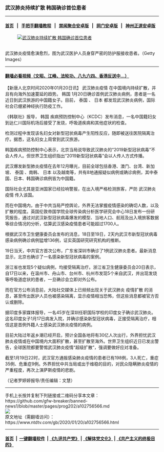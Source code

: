 ### 武汉肺炎持续扩散 韩国确诊首位患者
------------------------

#### [首页](https://github.com/gfw-breaker/banned-news1/blob/master/README.md) &nbsp;&nbsp;|&nbsp;&nbsp; [手把手翻墙教程](https://github.com/gfw-breaker/guides/wiki) &nbsp;&nbsp;|&nbsp;&nbsp; [禁闻聚合安卓版](https://github.com/gfw-breaker/bn-android) &nbsp;&nbsp;|&nbsp;&nbsp; [网门安卓版](https://github.com/oGate2/oGate) &nbsp;&nbsp;|&nbsp;&nbsp; [神州正道安卓版](https://github.com/SzzdOgate/update) 



<div><div class="featured_image">
 <a href="https://i.ntdtv.com/assets/uploads/2020/01/GettyImages-1194134338-1.jpg" target="_blank">
  <figure>
   <img alt="武汉肺炎持续扩散 韩国确诊首位患者" src="https://i.ntdtv.com/assets/uploads/2020/01/GettyImages-1194134338-1-800x450.jpg"/>
  </figure><br/>
 </a>
 <span class="caption">
  武汉肺炎疫情愈演愈烈，图为武汉医护人员身穿严密的防护服接收患者。（Getty Images）
 </span>
</div>
</div><hr/>

#### [翻墙必看视频（文昭、江峰、法轮功、八九六四、香港反送中...）](http://167.172.214.107/home.html)

<div><div class="post_content" itemprop="articleBody">
 <p>
  【新唐人北京时间2020年01月20日讯】
  <ok href="https://www.ntdtv.com/gb/442749.htm">
   武汉肺炎疫情
  </ok>
  在中国境内持续扩散，并且有向海外加速蔓延的趋势。
  <ok href="https://www.ntdtv.com/gb/韩国.htm">
   韩国
  </ok>
  1月20日确诊首例武汉肺炎病例，患者是一名近日到武汉旅游的中国籍女子。目前，
  <ok href="https://www.ntdtv.com/gb/泰国.htm">
   泰国
  </ok>
  、
  <ok href="https://www.ntdtv.com/gb/日本.htm">
   日本
  </ok>
  都发现武汉肺炎病例，国际社会已绷紧神经执行防疫工作。
 </p>
 <p>
  《韩联社》报导，
  <ok href="https://www.ntdtv.com/gb/韩国.htm">
   韩国
  </ok>
  疾病预防控制中心（KCDC）发布消息，一名中国籍妇女到达仁川国际机场后接受了发烧，呼吸道疾病和其他症状的检查。
 </p>
 <p>
  检测过程中发现该名妇女对新型冠状病毒产生阳性反应，随即被送往医院隔离治疗。据悉，这名妇女上周曾到武汉旅游。
 </p>
 <p>
  韩国疾病预防控制中心表示，北京当局说导致武汉肺炎的“2019新型冠状病毒”不会人传人。但世界卫生组织指出“2019新型冠状病毒”会以人传人方式传播。
 </p>
 <p>
  武汉爆发新型肺炎疫情在去年12月曝光，目前全球包括香港、澳门、台湾、新加坡、
  <ok href="https://www.ntdtv.com/gb/泰国.htm">
   泰国
  </ok>
  、南韩、
  <ok href="https://www.ntdtv.com/gb/日本.htm">
   日本
  </ok>
  以及越南等，共有8地通报疑似病例或确诊病例，其中泰国、日本、韩国确诊病例皆为中国籍。
 </p>
 <p>
  国际社会尤其是亚洲国家已经拉响警报，在出入境严格检测旅客，严防
  <ok href="https://www.ntdtv.com/gb/442749.htm">
   武汉肺炎疫情
  </ok>
  传入该国。
 </p>
 <p>
  而在中国境内，由于中共当局严控舆论，外界无法掌握疫情感染的确切人数，以及扩散的程度。英国伦敦帝国学院全球传染病分析医学研究会中心18日发布一份研究报告，通过对武汉新型冠状病毒爆发的模型、当地人口、航班及出入境旅客数据等综合情况的分析，估算武汉感染疫情患者可能超过1700人。
 </p>
 <p>
  根据武汉市卫生健康委员会发布的消息，18日至19日，2天内武汉市新型冠状病毒感染病例确诊病例猛增136例，证实英国研究研究机构的推断。
 </p>
 <p>
  19日当天，中共官方首次公布，广东省深圳市确诊了1例武汉肺炎患者。最新消息显示，北京也确诊了一名感染新型冠状病毒的案例。
 </p>
 <p>
  浙江省也发现5个疑似病例，均接受隔离治疗。浙江省卫生健康委员会20日表示，自17日以来，在温州市、舟山市、台州市、杭州市发现5个来自武汉，并出现发烧等呼吸道症状的患者，一旦确诊会立即对外公布。
 </p>
 <p>
  而在官方公布消息前，大陆社交媒体上已频频出现关于武汉肺炎
  <ok href="https://www.ntdtv.com/gb/疫情扩散.htm">
   疫情扩散
  </ok>
  的消息，甚至传出医护人员也被感染隔离，显示疫情相当恐怖，但这些消息都被官方否认或删除。
 </p>
 <p>
  据印度多家媒体报导，一名45岁在深圳任职国际学校的印度女子确诊武汉肺炎。这名印度女子1月17日病发入院，并确诊感染新型冠状病毒，正接受隔离治疗，相信这是首例外籍人士感染武汉肺炎疫情的病例。
 </p>
 <p>
  目前大陆过年返乡潮已经开启，预计全国各地将有30亿人次出行，外界担忧武汉肺炎疫情或在中国境内大面积扩散，甚至扩散至海外。世界卫生组织近日已发出警告，全球医院都要警惕武汉肺炎疫情“超级扩散”，强调要做好应对准备。
 </p>
 <p>
  截至1月19日22时，武汉官方通报感染肺炎疫情的患者已有198例，3人死亡，重症35例、危重症9例。外界担忧中共当局或出于维稳的目的，对民众隐瞒肺炎疫情的严重程度，再次上演萨斯疫情的悲剧。
 </p>
 <p>
  （记者罗婷婷报导/责任编辑：文慧）
 </p>
 <div class="single_ad">
 </div>
</div>
</div>
<hr/>
手机上长按并复制下列链接或二维码分享本文章：<br/>
https://github.com/gfw-breaker/banned-news1/blob/master/pages/prog202/a102756566.md <br/>
<a href='https://github.com/gfw-breaker/banned-news1/blob/master/pages/prog202/a102756566.md'><img src='https://github.com/gfw-breaker/banned-news1/blob/master/pages/prog202/a102756566.md.png'/></a> <br/>
原文地址（需翻墙访问）：https://www.ntdtv.com/gb/2020/01/20/a102756566.html


------------------------
#### [首页](https://github.com/gfw-breaker/banned-news1/blob/master/README.md) &nbsp;|&nbsp; [一键翻墙软件](https://github.com/gfw-breaker/nogfw/blob/master/README.md) &nbsp;| [《九评共产党》](https://github.com/gfw-breaker/9ping.md/blob/master/README.md#九评之一评共产党是什么) | [《解体党文化》](https://github.com/gfw-breaker/jtdwh.md/blob/master/README.md) | [《共产主义的终极目的》](https://github.com/gfw-breaker/gczydzjmd.md/blob/master/README.md)


<img src='http://gfw-breaker.win/banned-news/pages/prog202/a102756566.md' width='0px' height='0px'/>